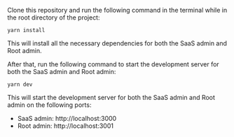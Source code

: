 Clone this repository and run the following command in the terminal while in the root directory of the project:

```
yarn install
```

This will install all the necessary dependencies for both the SaaS admin and Root admin.

After that, run the following command to start the development server for both the SaaS admin and Root admin:

```
yarn dev
```

This will start the development server for both the SaaS admin and Root admin on the following ports:

- SaaS admin: http://localhost:3000
- Root admin: http://localhost:3001
